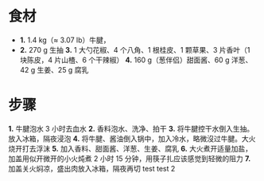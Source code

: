 # 食材
+ **1.** 1.4 kg（≈ 3.07 lb）牛腱，
+ **2.** 270 g 生抽
**3.** 1 大勺花椒、4 个八角、1 根桂皮、1 颗草果、3 片香叶（1 块陈皮，4 片山楂、6 个干辣椒）
**4.** 160 g（葱伴侣）甜面酱、60 g 洋葱、42 g 生姜、25 g 腐乳

# 步骤
**1.** 牛腱泡水 3 小时去血水
**2.** 香料泡水、洗净、拍干
**3.** 将牛腱控干水倒入生抽。放入冰箱，隔夜浸泡
**4.** 将牛腱、酱油倒入锅中，加入冷水，略微沒过牛腱。大火烧开打去浮沫
**5.** 加入香料、甜面酱、洋葱、生姜、腐乳
**6.** 大火煮开适量加盐，加盖用似开微开的小火炖煮 2 小时 15 分钟，用筷子扎应该感觉到轻微的阻力
**7.** 加盖关火焖凉，盛出肉放入冰箱，隔夜再切
test 
test 2
